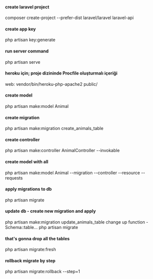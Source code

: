 #### create laravel project
composer create-project --prefer-dist laravel/laravel laravel-api

#### create app key
php artisan key:generate

#### run server command
php artisan serve

#### heroku için; proje dizininde Procfile oluşturmalı içeriği
web: vendor/bin/heroku-php-apache2 public/

#### create model
php artisan make:model Animal

#### create migration
php artisan make:migration create_animals_table

#### create controller
php artisan make:controller AnimalController --invokable

#### create model with all 
php artisan make:model Animal --migration --controller --resource --requests

#### apply migrations to db
php artisan migrate

#### update db - create new migration and apply
php artisan make:migration update_animals_table
change up function - Schema::table...
php artisan migrate

#### that's gonna drop all the tables
php artisan migrate:fresh

#### rollback migrate by step
php artisan migrate:rollback --step=1